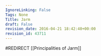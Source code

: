 ```yaml
---
IgnoreLinking: False
Tags: None
Title: Jarm
draft: False
revision_date: 2016-04-21 18:42:40+00:00
revision_id: 43711
---
```


#REDIRECT [[Principalities of Jarm]]